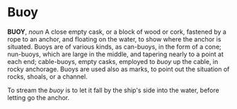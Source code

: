 # Buoy

**BUOY**, _noun_ A close empty cask, or a block of wood or cork, fastened by a rope to an anchor, and floating on the water, to show where the anchor is situated. Buoys are of various kinds, as can-buoys, in the form of a cone; nun-buoys, which are large in the middle, and tapering nearly to a point at each end; cable-buoys, empty casks, employed to _buoy_ up the cable, in rocky anchorage. Buoys are used also as marks, to point out the situation of rocks, shoals, or a channel.

To stream the _buoy_ is to let it fall by the ship's side into the water, before letting go the anchor.